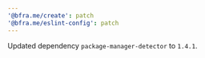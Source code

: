 ```yaml
---
'@bfra.me/create': patch
'@bfra.me/eslint-config': patch
---
```


Updated dependency `package-manager-detector` to `1.4.1`.
